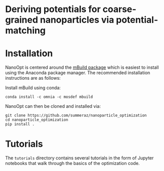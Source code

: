 # Deriving potentials for coarse-grained nanoparticles via potential-matching

# Installation

NanoOpt is centered around the [mBuild package](https://github.com/mosdef-hub/mbuild) which is easiest to install using the Anaconda package manager. The recommended installation instructions are as follows:

Install mBuild using conda:
```
conda install -c omnia -c mosdef mbuild
```

NanoOpt can then be cloned and installed via:
```
git clone https://github.com/summeraz/nanoparticle_optimization
cd nanoparticle_optimization
pip install .
```

# Tutorials

The `tutorials` directory contains several tutorials in the form of Jupyter notebooks
that walk through the basics of the optimization code.
